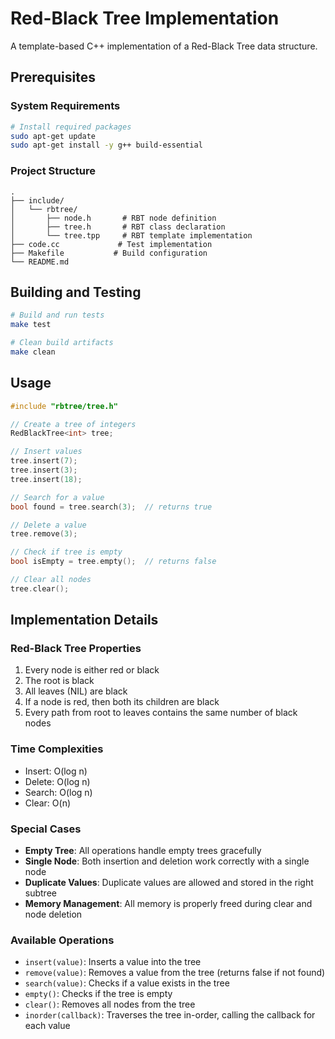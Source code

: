 # Red-Black Tree Implementation

A template-based C++ implementation of a Red-Black Tree data structure.

## Prerequisites

### System Requirements
```bash
# Install required packages
sudo apt-get update
sudo apt-get install -y g++ build-essential
```

### Project Structure
```
.
├── include/
│   └── rbtree/
│       ├── node.h       # RBT node definition
│       ├── tree.h       # RBT class declaration
│       └── tree.tpp     # RBT template implementation
├── code.cc             # Test implementation
├── Makefile           # Build configuration
└── README.md
```

## Building and Testing

```bash
# Build and run tests
make test

# Clean build artifacts
make clean
```

## Usage

```cpp
#include "rbtree/tree.h"

// Create a tree of integers
RedBlackTree<int> tree;

// Insert values
tree.insert(7);
tree.insert(3);
tree.insert(18);

// Search for a value
bool found = tree.search(3);  // returns true

// Delete a value
tree.remove(3);

// Check if tree is empty
bool isEmpty = tree.empty();  // returns false

// Clear all nodes
tree.clear();
```

## Implementation Details

### Red-Black Tree Properties
1. Every node is either red or black
2. The root is black
3. All leaves (NIL) are black
4. If a node is red, then both its children are black
5. Every path from root to leaves contains the same number of black nodes

### Time Complexities
- Insert: O(log n)
- Delete: O(log n)
- Search: O(log n)
- Clear: O(n)

### Special Cases
- **Empty Tree**: All operations handle empty trees gracefully
- **Single Node**: Both insertion and deletion work correctly with a single node
- **Duplicate Values**: Duplicate values are allowed and stored in the right subtree
- **Memory Management**: All memory is properly freed during clear and node deletion

### Available Operations
- `insert(value)`: Inserts a value into the tree
- `remove(value)`: Removes a value from the tree (returns false if not found)
- `search(value)`: Checks if a value exists in the tree
- `empty()`: Checks if the tree is empty
- `clear()`: Removes all nodes from the tree
- `inorder(callback)`: Traverses the tree in-order, calling the callback for each value
